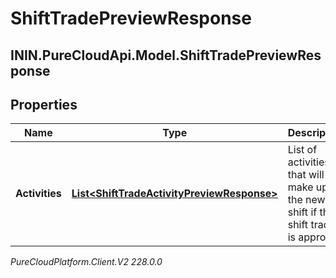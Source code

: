 # ShiftTradePreviewResponse

## ININ.PureCloudApi.Model.ShiftTradePreviewResponse

## Properties

|Name | Type | Description | Notes|
|------------ | ------------- | ------------- | -------------|
| **Activities** | [**List&lt;ShiftTradeActivityPreviewResponse&gt;**](ShiftTradeActivityPreviewResponse) | List of activities that will make up the new shift if this shift trade is approved | [optional] |



_PureCloudPlatform.Client.V2 228.0.0_
